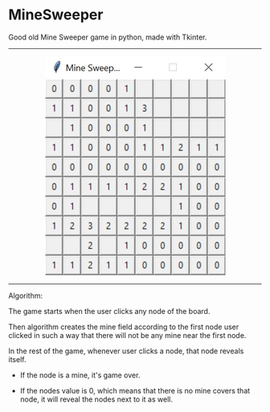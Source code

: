 # MineSweeper

Good old Mine Sweeper game in python, made with Tkinter.


---

<p align="center">
  <img src="https://github.com/ErtyumPX/MineSweeper/blob/main/image_game.jpeg">
</p>

---


Algorithm:

The game starts when the user clicks any node of the board.

Then algorithm creates the mine field according to the first node user clicked in such a way that there will not be any mine near the first node.

In the rest of the game, whenever user clicks a node, that node reveals itself.

- If the node is a mine, it's game over.

- If the nodes value is 0, which means that there is no mine covers that node, it will reveal the nodes next to it as well.
